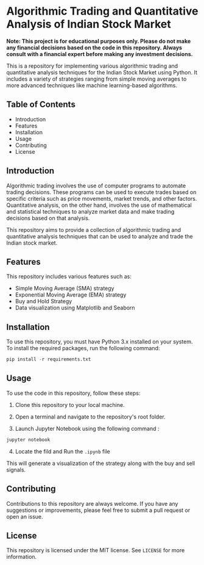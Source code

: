 # Algorithmic Trading and Quantitative Analysis of Indian Stock Market

**Note: This project is for educational purposes only. Please do not make any financial decisions based on the code in this repository. Always consult with a financial expert before making any investment decisions.**

This is a repository for implementing various algorithmic trading and quantitative analysis techniques for the Indian Stock Market using Python. It includes a variety of strategies ranging from simple moving averages to more advanced techniques like machine learning-based algorithms.


## Table of Contents

-   Introduction
-   Features
-   Installation
-   Usage
-   Contributing
-   License

## Introduction

Algorithmic trading involves the use of computer programs to automate trading decisions. These programs can be used to execute trades based on specific criteria such as price movements, market trends, and other factors. Quantitative analysis, on the other hand, involves the use of mathematical and statistical techniques to analyze market data and make trading decisions based on that analysis.

This repository aims to provide a collection of algorithmic trading and quantitative analysis techniques that can be used to analyze and trade the Indian stock market.

## Features

This repository includes various features such as:

-   Simple Moving Average (SMA) strategy
-   Exponential Moving Average (EMA) strategy
-   Buy and Hold Strategy
-   Data visualization using Matplotlib and Seaborn

## Installation

To use this repository, you must have Python 3.x installed on your system. To install the required packages, run the following command:

```Python
pip install -r requirements.txt
```

## Usage

To use the code in this repository, follow these steps:

1.  Clone this repository to your local machine.
    
2.  Open a terminal and navigate to the repository's root folder.
    
3.  Launch Jupyter Notebook using the following command :

```Python
jupyter notebook
``` 
4. Locate the fild and Run the `.ipynb` file

This will generate a visualization of the strategy along with the buy and sell signals.

## Contributing

Contributions to this repository are always welcome. If you have any suggestions or improvements, please feel free to submit a pull request or open an issue.

## License

This repository is licensed under the MIT license. See `LICENSE` for more information.
